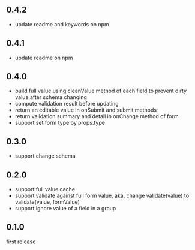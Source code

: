 ## 0.4.2
- update readme and keywords on npm

## 0.4.1
- update readme on npm

## 0.4.0
- build full value using cleanValue method of each field to prevent dirty value after schema changing
- compute validation result before updating
- return an editable value in onSubmit and submit methods
- return validation summary and detail in onChange method of form
- support set form type by props.type

## 0.3.0
- support change schema

## 0.2.0
- support full value cache
- support validate against full form value, aka, change validate(value) to validate(value, formValue)
- support ignore value of a field in a group

## 0.1.0
first release
